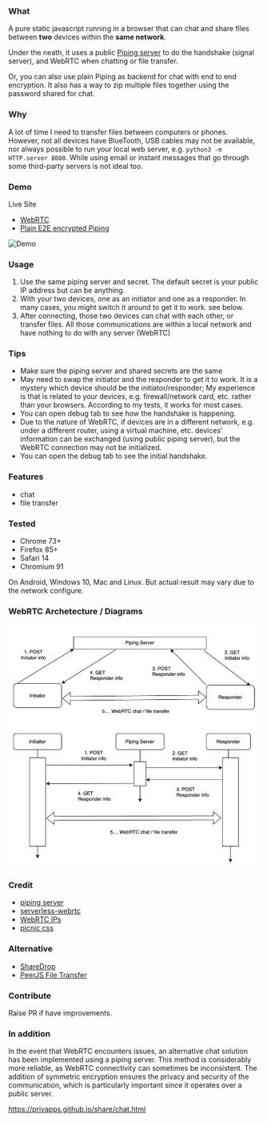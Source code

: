 ### What
A pure static javascript running in a browser that can chat and share files between **two** devices within the **same network**.

Under the neath, it uses  a public [Piping server](https://github.com/nwtgck/piping-server) to do the handshake (signal server), and WebRTC when chatting or file transfer.

Or, you can also use plain Piping as backend for chat with end to end encryption. It also has a way to zip multiple files together using the password shared for chat.

### Why
A lot of time I need to transfer files between computers or phones. However, not all devices have BlueTooth, USB cables may not be available, nor always possible to run your local web server, e.g. `python3 -m HTTP.server 8080`. While using email or instant messages that go through some third-party servers is not ideal too.

### Demo
Live Site 
* [WebRTC](https://privapps.github.io/share/)
* [Plain E2E encrypted Piping](https://privapps.github.io/share/chat.html)

![Demo](./demos.gif)


### Usage
1. Use the same piping server and secret. The default secret is your public IP address but can be anything.
2. With your two devices, one as an initiator and one as a responder. In many cases, you might switch it around to get it to work. see below.
3. After connecting, those two devices can chat with each other, or transfer files. All those communications are within a local network and have nothing to do with any server (WebRTC)

### Tips
- Make sure the piping server and shared secrets are the same
- May need to swap the initiator and the responder to get it to work. It is a mystery which device should be the initiator/responder; My experience is that is related to your devices, e.g. firewall/network card, etc. rather than your browsers. According to my tests, it works for most cases.
- You can open debug tab to see how the handshake is happening.
- Due to the nature of WebRTC, if devices are in a different network, e.g. under a different router, using a virtual machine, etc. devices' information can be exchanged (using public piping server), but the WebRTC connection may not be initialized.
- You can open the debug tab to see the initial handshake.

### Features
* chat
* file transfer

### Tested
* Chrome 73+
* Firefox 85+
* Safari 14
* Chromium 91

On Android, Windows 10, Mac and Linux. But actual result may vary due to the network configure.

### WebRTC Archetecture / Diagrams
![Diagram](./diagram.jpg)

### Credit
* [piping server](https://github.com/nwtgck/piping-server)
* [serverless-webrtc](https://github.com/svarunan/serverless-webrtc)
* [WebRTC IPs](https://github.com/diafygi/webrtc-ips)
* [picnic css](https://github.com/franciscop/picnic)

### Alternative 
* [ShareDrop](https://github.com/szimek/sharedrop)
* [PeerJS File Transfer](https://privapps.github.io/p2pf/)

### Contribute
Raise PR if have improvements.


### In addition
In the event that WebRTC encounters issues, an alternative chat solution has been implemented using a piping server. This method is considerably more reliable, as WebRTC connectivity can sometimes be inconsistent. The addition of symmetric encryption ensures the privacy and security of the communication, which is particularly important since it operates over a public server.

https://privapps.github.io/share/chat.html
